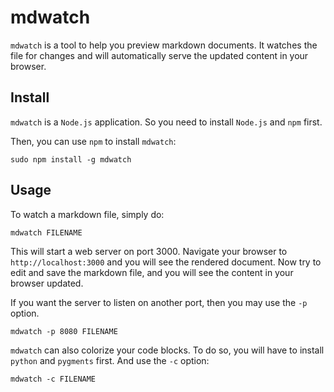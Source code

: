 mdwatch
=======

`mdwatch` is a tool to help you preview markdown documents. It watches the file for changes and will automatically serve the updated content in your browser.

Install
-------

`mdwatch` is a `Node.js` application. So you need to install `Node.js` and `npm` first.

Then, you can use `npm` to install `mdwatch`:

    sudo npm install -g mdwatch

Usage
-----

To watch a markdown file, simply do:

    mdwatch FILENAME

This will start a web server on port 3000. Navigate your browser to `http://localhost:3000` and you will see the rendered document. Now try to edit and save the markdown file, and you will see the content in your browser updated.

If you want the server to listen on another port, then you may use the `-p` option.

    mdwatch -p 8080 FILENAME

`mdwatch` can also colorize your code blocks. To do so, you will have to install `python` and `pygments` first. And use the `-c` option:

    mdwatch -c FILENAME
